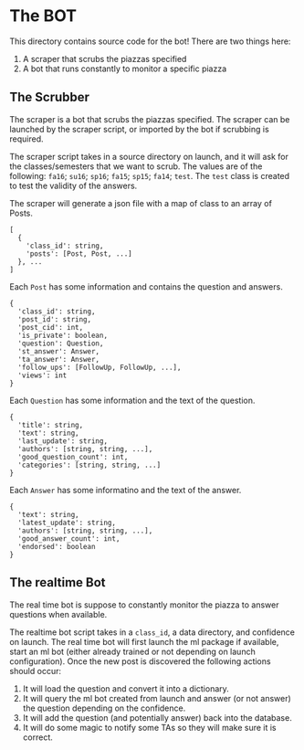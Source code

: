 # The BOT
This directory contains source code for the bot! There are two things here:
1. A scraper that scrubs the piazzas specified
2. A bot that runs constantly to monitor a specific piazza

## The Scrubber
The scraper is a bot that scrubs the piazzas specified. The scraper can be launched
by the scraper script, or imported by the bot if scrubbing is required.

The scraper script takes in a source directory on launch, and it will ask for the 
classes/semesters that we want to scrub. The values are of the following: `fa16`;
`su16`; `sp16`; `fa15`; `sp15`; `fa14`; `test`. The `test` class is created to test
the validity of the answers.

The scraper will generate a json file with a map of class to an array of Posts.
```
[
  {
    'class_id': string,
    'posts': [Post, Post, ...]
  }, ...
]
```

Each `Post` has some information and contains the question and answers.
```
{
  'class_id': string, 
  'post_id': string, 
  'post_cid': int,
  'is_private': boolean,
  'question': Question,
  'st_answer': Answer,
  'ta_answer': Answer,
  'follow_ups': [FollowUp, FollowUp, ...],
  'views': int
}
```

Each `Question` has some information and the text of the question.
```
{
  'title': string,
  'text': string,
  'last_update': string,
  'authors': [string, string, ...],
  'good_question_count': int,
  'categories': [string, string, ...]
}
```

Each `Answer` has some informatino and the text of the answer.
```
{
  'text': string,
  'latest_update': string,
  'authors': [string, string, ...],
  'good_answer_count': int,
  'endorsed': boolean
}
```

## The realtime Bot
The real time bot is suppose to constantly monitor the piazza to answer questions
when available.

The realtime bot script takes in a `class_id`, a data directory, and confidence on launch.
The real time bot will first launch the ml package if available, start an ml bot (either
already trained or not depending on launch configuration). Once the new post is 
discovered the following actions should occur:

1. It will load the question and convert it into a dictionary.
2. It will query the ml bot created from launch and answer (or not answer) the question
   depending on the confidence.
3. It will add the question (and potentially answer) back into the database.
4. It will do some magic to notify some TAs so they will make sure it is correct.




